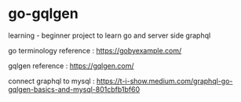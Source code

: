 # go-gqlgen
learning - beginner project to learn go and server side graphql

go terminology reference : https://gobyexample.com/

gqlgen reference : https://gqlgen.com/

connect graphql to mysql : https://t-i-show.medium.com/graphql-go-gqlgen-basics-and-mysql-801cbfb1bf60
